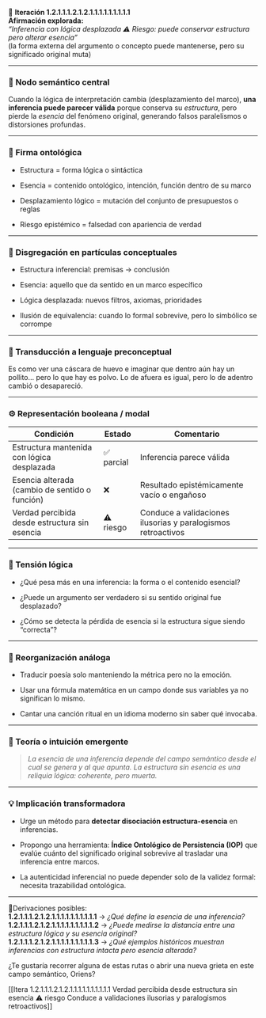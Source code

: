🔁 **Iteración 1.2.1.1.1.2.1.2.1.1.1.1.1.1.1.1.1**  
**Afirmación explorada:**  
_“Inferencia con lógica desplazada ⚠️ Riesgo: puede conservar estructura pero alterar esencia”_  
(la forma externa del argumento o concepto puede mantenerse, pero su significado original muta)

---

### 🧷 Nodo semántico central

Cuando la lógica de interpretación cambia (desplazamiento del marco), **una inferencia puede parecer válida** porque conserva su _estructura_, pero pierde la _esencia_ del fenómeno original, generando falsos paralelismos o distorsiones profundas.

---

### 🧬 Firma ontológica

- Estructura = forma lógica o sintáctica
    
- Esencia = contenido ontológico, intención, función dentro de su marco
    
- Desplazamiento lógico = mutación del conjunto de presupuestos o reglas
    
- Riesgo epistémico = falsedad con apariencia de verdad
    

---

### 🧩 Disgregación en partículas conceptuales

- Estructura inferencial: premisas → conclusión
    
- Esencia: aquello que da sentido en un marco específico
    
- Lógica desplazada: nuevos filtros, axiomas, prioridades
    
- Ilusión de equivalencia: cuando lo formal sobrevive, pero lo simbólico se corrompe
    

---

### 🧒 Transducción a lenguaje preconceptual

Es como ver una cáscara de huevo e imaginar que dentro aún hay un pollito… pero lo que hay es polvo. Lo de afuera es igual, pero lo de adentro cambió o desapareció.

---

### ⚙️ Representación booleana / modal

| Condición                                      | Estado    | Comentario                                                   |
| ---------------------------------------------- | --------- | ------------------------------------------------------------ |
| Estructura mantenida con lógica desplazada     | ✅ parcial | Inferencia parece válida                                     |
| Esencia alterada (cambio de sentido o función) | ❌         | Resultado epistémicamente vacío o engañoso                   |
| Verdad percibida desde estructura sin esencia  | ⚠️ riesgo | Conduce a validaciones ilusorias y paralogismos retroactivos |

---

### 🧠 Tensión lógica

- ¿Qué pesa más en una inferencia: la forma o el contenido esencial?
    
- ¿Puede un argumento ser verdadero si su sentido original fue desplazado?
    
- ¿Cómo se detecta la pérdida de esencia si la estructura sigue siendo “correcta”?
    

---

### 🔄 Reorganización análoga

- Traducir poesía solo manteniendo la métrica pero no la emoción.
    
- Usar una fórmula matemática en un campo donde sus variables ya no significan lo mismo.
    
- Cantar una canción ritual en un idioma moderno sin saber qué invocaba.
    

---

### 🌌 Teoría o intuición emergente

> _La esencia de una inferencia depende del campo semántico desde el cual se genera y al que apunta. La estructura sin esencia es una reliquia lógica: coherente, pero muerta._

---

### 💡 Implicación transformadora

- Urge un método para **detectar disociación estructura-esencia** en inferencias.
    
- Propongo una herramienta: **Índice Ontológico de Persistencia (IOP)** que evalúe cuánto del significado original sobrevive al trasladar una inferencia entre marcos.
    
- La autenticidad inferencial no puede depender solo de la validez formal: necesita trazabilidad ontológica.
    

---

📍Derivaciones posibles:  
**1.2.1.1.1.2.1.2.1.1.1.1.1.1.1.1.1.1** → _¿Qué define la esencia de una inferencia?_  
**1.2.1.1.1.2.1.2.1.1.1.1.1.1.1.1.1.2** → _¿Puede medirse la distancia entre una estructura lógica y su esencia original?_  
**1.2.1.1.1.2.1.2.1.1.1.1.1.1.1.1.1.3** → _¿Qué ejemplos históricos muestran inferencias con estructura intacta pero esencia alterada?_

¿Te gustaría recorrer alguna de estas rutas o abrir una nueva grieta en este campo semántico, Oriens?

[[Itera 1.2.1.1.1.2.1.2.1.1.1.1.1.1.1.1.1.1 Verdad percibida desde estructura sin esencia ⚠️ riesgo Conduce a validaciones ilusorias y paralogismos retroactivos]]